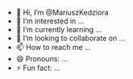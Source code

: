 - 👋 Hi, I’m @MariuszKedziora
- 👀 I’m interested in ...
- 🌱 I’m currently learning ...
- 💞️ I’m looking to collaborate on ...
- 📫 How to reach me ...
- 😄 Pronouns: ...
- ⚡ Fun fact: ...

<!---
MariuszKedziora/MariuszKedziora is a ✨ special ✨ repository because its `README.md` (this file) appears on your GitHub profile.
You can click the Preview link to take a look at your changes.
--->
